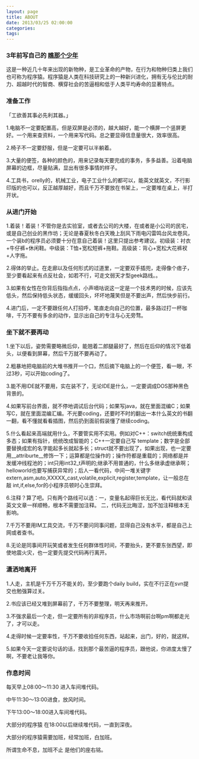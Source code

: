 ```yaml
---
layout: page
title: ABOUT
date: 2013/03/25 02:00:00
categories:
tags:
---
```


### 3年前写自己的 [瞧那个少年](http://blog.naaln.com/2011/11/look-at-that-boy/)

这是一种近几十年来出现的新物种，是工业革命的产物，在行为和物种归类上我们也可称为程序猿。程序猿是人类在科技研究上的一种新兴进化，拥有无与伦比的耐力、超越时代的智商、横穿社会的苦逼相和低于人类平均寿命的显著特点。

### 准备工作

「工欲善其事必先利其器。」

1.电脑不一定要配置高，但是双屏是必须的，越大越好，能一个横屏一个竖屏更好。一个用来查资料，一个用来写代码。总之要显得信息量很大，效率很高。

2.椅子不一定要舒服，但是一定要可以半躺着。

3.大量的便签，各种的颜色的，用来记录每天要完成的事务，多多益善。沿着电脑屏幕的边框，尽量贴满，显出有很多事情的样子。

4.工具书，orelly的，机械工业，电子工业什么的都可以，能英文就英文，不行影印版的也可以，反正越厚越好，而且千万不要放在书架上，一定要堆在桌上，半打开状。

### 从进门开始

1.着装！着装！不管你是去实验室，或者去公司的大楼，在或者是小公司的民宅，或是自己创业的黑作坊；无论是春夏秋冬白天晚上刮风下雨电闪雷鸣台风龙卷风，一个装b的程序员必须要十分在意自己着装！这里只提出参考建议。初级装：衬衣+牛仔裤+休闲鞋。中级装：T恤+宽松短裤+拖鞋。高级装：背心+宽松大花裤衩+人字拖。

2.得体的举止。在走廊以及任何形式的过道里，一定要双手插兜，走得像个痞子，至少要看起来有点反社会，如若不行，可走文弱天才型geek路线。。

3.如果有女性在你背后指指点点，小声嘀咕说这一定是一个技术男的时候，应该先低头，然后保持低头状态，缓缓回头，坏坏地蔑笑但是不要出声，然后快步前行。

4.进门后，一定不要跟任何人打招呼，笔直走向自己的位置，最多路过打一杯咖啡，千万不要有多余的动作，显示出自己的专注与心无旁骛。

### 坐下就不要再动

1.坐下以后，姿势需要略微后仰，能翘着二郎腿最好了，然后在后仰的情况下低着头，以便看到屏幕，然后千万就不要再动了。

2.粗暴地把电脑前的大堆书推开一个口，然后摘下电脑上的一个便签，看一眼，不过3秒，可以开始coding了。

3.能不用IDE就不要用，实在装不了，无论IDE是什么，一定要调成DOS那种黑色背景的。

4.如果写前台界面，就不停地调试后台代码；如果写java，就在里面混编C；如果写C，就在里面混编汇编。不光要coding，还要时不时的翻出一本什么英文的书翻一翻，看不懂就看看插图，然后扔到面前假装懂了继续coding。

5.什么看起来高端就用什么，不要管实用不实用。例如对C++：switch统统重构成多态；如果有指针，统统改成智能的；C++一定要自己写 template；数字是全部要替换成宏的名字能起多长就起多长；struct就不要出现了，如果出现，也一定要用__attriburte__修饰一下；运算都是位操作的；操作符都是重载的；网络都是并发缓冲线程池的；int只用int32_t声明的;继承不用普通的，什么多继承虚继承啊；helloworld也要写捕获异常的；后人一看代码，中间一堆关键字 extern,asm,auto,XXXXX_cast,volatile,explicit,register,template，让一般总在敲 int,if,else,for的小程序员顿时心生崇拜。

6.注释？算了吧。只有两个路线可以选：一，变量名起得巨长无比，看代码就和读英文文章一样顺畅，根本不需要加注释。 二，代码无比晦涩，加不加注释根本无影响。

7.千万不要用IM工具交流，千万不要问同事问题，显得自己没有水平，都是自己上网或者查书。

8.无论是同事间开玩笑或者发生任何群体性时间，不要抬头，更不要东张西望，即使地震火灾，也一定要先提交代码再行离开。

### 潇洒地离开

1.人走，主机是千万千万不能关的，至少要跑个daily build，实在不行正在svn提交也勉强算过关。

2.书应该已经又堆到屏幕前了，千万不要整理，明天再来推开。

3.不强求最后一个走，但一定要所有的非程序员，什么市场啊前台啊pm啊都走光了，才可以走。

4.走得时候一定要率性，千万不要收拾任何东西，站起来，出门，好的，就这样。

5.如果今天一定要说句话的话，找到那个最苦逼的程序员，跟他说，你进度太慢了啊，不要老让我等你。

### 作息时间

每天早上08:00～11:30 进入车间堆代码。

中午11:30～13:00进食，放风时间。

下午13:00～18:00进入车间堆代码。

大部分的程序猿 在18:00以后继续堆代码，一直到深夜。

大部分的程序猿需要加班，经常加班，白加班。

所谓生命不息，加班不止 是他们的座右铭。
